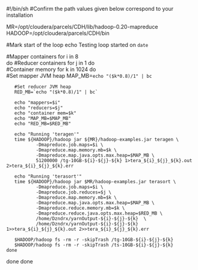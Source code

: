 #!/bin/sh
#Confirm the path values given below correspond to your installation

MR=/opt/cloudera/parcels/CDH/lib/hadoop-0.20-mapreduce
HADOOP=/opt/cloudera/parcels/CDH/bin

#Mark start of the loop
echo Testing loop started on `date`

#Mapper containers
for i in 8    
do
  #Reducer containers
  for j in 1
  do                 
    #Container memory
    for k in 1024 
    do                         
       #Set mapper JVM heap 
       MAP_MB=`echo "($k*0.8)/1" | bc` 

       #Set reducer JVM heap 
       RED_MB=`echo "($k*0.8)/1" | bc` 

       echo "mappers=$i"
       echo "reducers=$j"
       echo "container mem=$k"
       echo "MAP_MB=$MAP_MB"
       echo "RED_MB=$RED_MB"

       echo "Running 'teragen'"
       time ${HADOOP}/hadoop jar ${MR}/hadoop-examples.jar teragen \
               -Dmapreduce.job.maps=$i \
               -Dmapreduce.map.memory.mb=$k \
               -Dmapreduce.map.java.opts.max.heap=$MAP_MB \
               51200000 /tg-10GB-${i}-${j}-${k} 1>tera_${i}_${j}_${k}.out 2>tera_${i}_${j}_${k}.err                       

       echo "Running 'terasort'"
       time ${HADOOP}/hadoop jar $MR/hadoop-examples.jar terasort \
               -Dmapreduce.job.maps=$i \
               -Dmapreduce.job.reduces=$j \
               -Dmapreduce.map.memory.mb=$k \
               -Dmapreduce.map.java.opts.max.heap=$MAP_MB \
               -Dmapreduce.reduce.memory.mb=$k \
               -Dmapreduce.reduce.java.opts.max.heap=$RED_MB \
               /home/Dzndrx/yarnOutput-${i}-${j}-${k}  \
               /home/Dzndrx/yarnOutput-${i}-${j}-${k} 1>>tera_${i}_${j}_${k}.out 2>>tera_${i}_${j}_${k}.err                         

       $HADOOP/hadoop fs -rm -r -skipTrash /tg-10GB-${i}-${j}-${k}                        
       $HADOOP/hadoop fs -rm -r -skipTrash /ts-10GB-${i}-${j}-${k}                 
    done
  done
done
